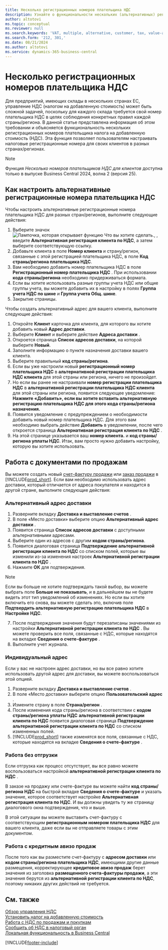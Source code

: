 ```yaml
---
title: Несколько регистрационных номеров плательщика НДС
description: Узнайте о функциональности нескольких (альтернативных) регистрационных номеров плательщика налога на добавленную стоимость (НДС).
author: altotovi
ms.topic: conceptual
ms.reviewer: null
ms.search.keywords: 'VAT, multiple, alternative, customer, tax, value-added tax'
ms.search.form: '212, 301,'
ms.date: 08/21/2024
ms.author: altotovi
ms.service: dynamics-365-business-central
---
```


# <a name="multiple-vat-registration-numbers"></a>Несколько регистрационных номеров плательщика НДС

Для предприятий, имеющих склады в нескольких странах ЕС, управление НДС (налогом на добавленную стоимость) может быть сложной задачей, поскольку для каждого склада требуется свой номер плательщика НДС в целях соблюдения конкретных правил каждой страны/региона. В данной статье представлена информация об этом требовании и объясняется функциональность нескольких регистрационных номеров плательщика налога на добавленную стоимость (НДС). Эта функция позволяет пользователям настраивать налоговые регистрационные номера для своих клиентов в разных странах/регионах.  

> [!NOTE]
> Функция *Несколько номеров плательщиков НДС для клиентов* доступна только в выпуске Business Central 2024, волна 2 (версия 25).

## <a name="how-to-set-up-the-alternative-vat-registration-numbers"></a>Как настроить альтернативные регистрационные номера плательщика НДС

Чтобы настроить альтернативные регистрационные номера плательщика НДС для разных стран/регионов, выполните следующие действия: 

1. Выберите значок ![Лампочка, которая открывает функцию Что вы хотите сделать.](media/ui-search/search_small.png "Что вы хотите сделать"), , введите **Альтернативная регистрация клиента по НДС**, а затем выберите соответствующую ссылку. 
2. Добавьте клиента в поле **Номер клиента**  и страну/регион, связанные с этой регистрацией плательщика НДС, в поле **Код страны/региона плательщика НДС**.  
3. Вам необходимо добавить номер плательщика НДС в поле **Регистрационный номер плательщика НДС** . При использовании **кода страны/региона** необходимо придерживаться формата. 
4. Если вы хотите использовать разные группы учета НДС или общие группы учета, вы можете добавить их в настройку в полях **Группа учета НДС по шине** и **Группа учета Общ. шине**. 
5. Закрытие страницы.   

Чтобы создать альтернативный адрес для вашего клиента, выполните следующие действия:  

1. Откройте **Клиент** карточка для клиента, для которого вы хотите добавить новый **Адрес доставки**. 
2. Выберите **Клиент** и выберите действие **Адреса доставки** .   
3. Откроется страница **Список адресов доставки**, на которой выберите **Новый**. 
4. Заполните информацию о пункте назначения доставки вашего клиента.  
5. Выберите правильный **код страны/региона**.   
6. Если вы уже настроили новый **регистрационный номер плательщика НДС** в **альтернативной регистрации плательщика НДС клиента** для этой страны или региона, ничего не произойдет. 
7. Но если вы ранее не настраивали **номер регистрации плательщика НДС** в **альтернативной регистрации плательщика НДС клиента** для этой страны или региона, появится следующее уведомление: **Нажмите «Добавить», если вы хотите вставить альтернативную регистрацию плательщика НДС для этого кода страны/региона назначения.** 
8. Появится уведомление с предупреждением о необходимости добавить новый номер плательщика НДС. Для этого вам необходимо выбрать действие **Добавить** в уведомлении, после чего откроется страница **Альтернативная регистрация клиента по НДС** . 
9. На этой странице указывается ваш **номер клиента.** и **код страны/региона уплаты НДС**. Итак, вам просто нужно добавить настройку, которую вы хотите использовать. 

## <a name="work-with-the-sales-documents"></a>Работа с документами по продажам

Вы можете создать новый [счет-фактуру продажи](sales-how-invoice-sales.md) или [заказ продажи](sales-how-sell-products.md) в [!INCLUDE[prod_short](includes/prod_short.md)]. Если вам необходимо использовать адрес доставки, который отличается от адреса покупателя и находится в другой стране, выполните следующие действия:  

### <a name="alternate-shipping-address"></a>Альтернативный адрес доставки

1. Разверните вкладку **Доставка и выставление счетов** .   
2. В поле «Место доставки» выберите опцию **Альтернативный адрес доставки** . 
3. Появится страница **Список адресов доставки** с доступными альтернативными адресами. 
4. Выберите один из адресов с другим **кодом страны/региона**. 
5. Появится диалоговая страница **Подтверждение альтернативной регистрации клиента по НДС**  со списком полей, которые вы изменили из-за изменения настроек **Альтернативной регистрации клиента по НДС** . 
6. Нажмите **ОК** для подтверждения.   

> [!NOTE]
> Если вы больше не хотите подтверждать такой выбор, вы можете выбрать поле **Больше не показывать**, и в дальнейшем вы не будете видеть этот тип уведомлений об изменениях. Но если вы хотите включить его снова, вы можете сделать это, включив поле **Подтвердить альтернативную регистрацию плательщика НДС** в **Настройке НДС**.  
   
7. После подтверждения значения будут перезаписаны значениями из настройки **Альтернативной регистрации клиента по НДС** . Вы можете проверить все поля, связанные с НДС, которые находятся на вкладке **Сведения о счете-фактуре** .  
8. Выполните учет журнала.  

### <a name="custom-address"></a>Индивидуальный адрес

Если у вас не настроен адрес доставки, но вы все равно хотите использовать другой адрес для доставки, вы можете воспользоваться этой опцией.  

1. Разверните вкладку **Доставка и выставление счетов** .   
2. В поле «Место доставки» выберите опцию **Пользовательский адрес** .  
3. Измените страну в поле **Страна/регион** .  
4. После изменения кода страны/региона в соответствии с **кодом страны/региона уплаты НДС** **альтернативной регистрации клиента по НДС** появится диалоговая страница **Подтверждение альтернативной регистрации клиента по НДС** со списком измененных полей. 
5. [!INCLUDE[prod_short](includes/prod_short.md)] также изменятся все поля, связанные с НДС, которые находятся на вкладке **Сведения о счете-фактуре** .  

### <a name="work-with-no-shipment"></a>Работа без отгрузки

Если отгрузка как процесс отсутствует, вы все равно можете воспользоваться настройкой **альтернативной регистрации клиента по НДС** .

В заказе на продажу или счете-фактуре вы можете найти **код страны/региона НДС** на быстрой вкладке **Сведения о счете-фактуре** и указать значение, которое соответствует настройке **Альтернативная регистрация клиента по НДС**. И вы должны увидеть ту же страницу диалогового окна подтверждения, что и выше. 

В этой ситуации вы можете выставить счет-фактуру с соответствующим **регистрационным номером плательщика НДС**  для вашего клиента, даже если вы не отправляете товары с этим документом. 

### <a name="work-with-the-sales-credit-memo"></a>Работа с кредитным авизо продаж

После того как вы разместите счет-фактуру с **адресом доставки** или **кодом страны/региона плательщика НДС**, имеющими другие данные размещения, корректирующее **кредитовое авизо продаж** берет значения из заголовка **размещенного счета-фактуры продажи**, а эти значения берутся из **альтернативной регистрации клиента по НДС**, поэтому никаких других действий не требуется. 

## <a name="see-also"></a>См. также

[Обзор управления НДС](finance-manage-vat.md)    
[Установить налог на добавленную стоимость](finance-setup-vat.md)    
[Работа с НДС по продажам и покупкам](finance-work-with-vat.md)    
[Сообщить об НДС в налоговый орган](finance-how-report-vat.md)    
[Локальная функциональность в Business Central](about-localization.md)    


[!INCLUDE[footer-include](includes/footer-banner.md)]
